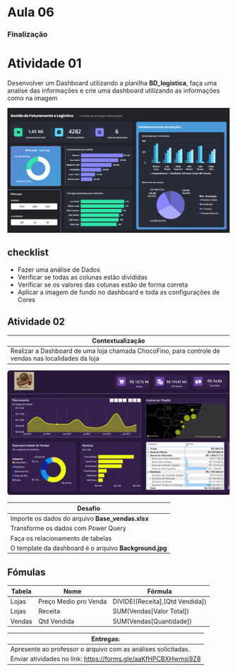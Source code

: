 # Aula 06

### Finalização


# Atividade 01

Desenvolver um Dashboard utilizando a planilha **BD_logistica**, faça uma analise das informações e crie uma dashboard utilizando as informações como na imagem

![alt text](image.png)

## checklist

 - Fazer uma análise de Dados
 - Verificar se todas as colunas estão divididas
 - Verificar se os valores das colunas estão de forma correta
 - Aplicar a imagem de fundo no dashboard e toda as configurações de Cores

 
## Atividade 02

| Contextualização                                                                                                                                                              |
| ----------------------------------------------------------------------------------------------------------------------------------------------------------------------------- |
| Realizar a Dashboard de uma loja chamada ChocoFino, para controle de vendas nas localidades da loja
<img width="606" alt="image" src="Captura de tela 2024-11-30 092018.png">


| Desafio                                                                                                                      |
| ---------------------------------------------------------------------------------------------------------------------------- |
| Importe os dados do arquivo **Base_vendas.xlsx**                                                            
| Transforme os dados com Power Query                                                                                          
| Faça os relacionamento de tabelas 
| O template da dashboard é o arquivo **Background.jpg**

## **Fómulas**


| **Tabela**   | **Nome**  |**Fórmula**       |
|--------------|-----------|------------------|
| Lojas    | Preço Medio pro Venda  | DIVIDE([Receita],[Qtd Vendida])                                                          
| Lojas    | Receita |SUM(Vendas[Valor Total])                                                                                 
| Vendas   | Qtd Vendida |SUM(Vendas[Quantidade])


| Entregas:                                                            |
| -------------------------------------------------------------------- |
| Apresente ao professor o arquivo com as análises solicitadas. 
| Enviar atividades no link: https://forms.gle/aaKfHPCBXHwmsi9Z8 

#
